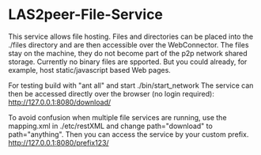 LAS2peer-File-Service
=======================

This service allows file hosting.
Files and directories can be placed into the ./files directory and are then accessible over the WebConnector.
The files stay on the machine, they do not become part of the p2p network shared storage.
Currently no binary files are spported. But you could already, for example, host static/javascript based Web pages.

For testing build with "ant all" and start ./bin/start_network
The service can then be accessed directly over the browser (no login required):
http://127.0.0.1:8080/download/

To avoid confusion when multiple file services are running, use the mapping.xml in ./etc/restXML and change path="download" to path="anything". Then you can access the service by your custom prefix.
http://127.0.0.1:8080/prefix123/

